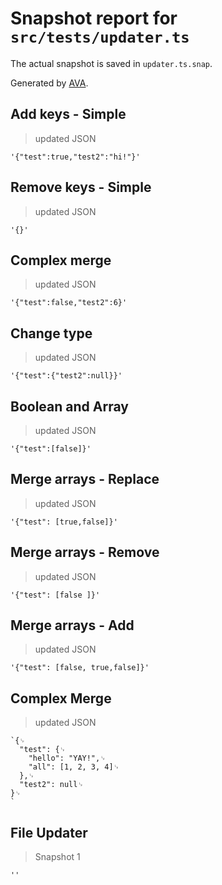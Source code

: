 # Snapshot report for `src/tests/updater.ts`

The actual snapshot is saved in `updater.ts.snap`.

Generated by [AVA](https://avajs.dev).

## Add keys - Simple

> updated JSON

    '{"test":true,"test2":"hi!"}'

## Remove keys - Simple

> updated JSON

    '{}'

## Complex merge

> updated JSON

    '{"test":false,"test2":6}'

## Change type

> updated JSON

    '{"test":{"test2":null}}'

## Boolean and Array

> updated JSON

    '{"test":[false]}'

## Merge arrays - Replace

> updated JSON

    '{"test": [true,false]}'

## Merge arrays - Remove

> updated JSON

    '{"test": [false ]}'

## Merge arrays - Add

> updated JSON

    '{"test": [false, true,false]}'

## Complex Merge

> updated JSON

    `{␊
      "test": {␊
        "hello": "YAY!",␊
        "all": [1, 2, 3, 4]␊
      },␊
      "test2": null␊
    }␊
    `

## File Updater

> Snapshot 1

    ''
